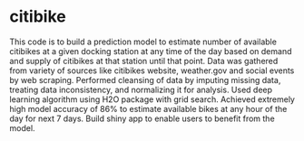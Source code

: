 # citibike
This code is to build a prediction model to estimate number of available citibikes at a given docking station at any time of the day based on demand and supply of citibikes at that station until that point. Data was gathered from variety of sources like citibikes website, weather.gov and social events by web scraping. Performed cleansing of data by imputing missing data, treating data inconsistency, and normalizing it for analysis. Used deep learning algorithm using H2O package with grid search. Achieved extremely high model accuracy of 86% to estimate available bikes at any hour of the day for next 7 days. Build shiny app to enable users to benefit from the model.
